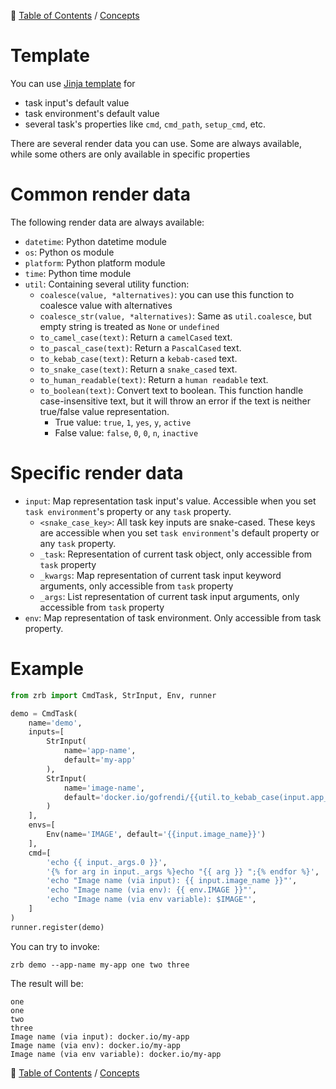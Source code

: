 🔖 [Table of Contents](../README.md) / [Concepts](README.md)

# Template

You can use [Jinja template](https://jinja.palletsprojects.com/en/3.1.x/templates) for
- task input's default value
- task environment's default value
- several task's properties like `cmd`, `cmd_path`, `setup_cmd`, etc.

There are several render data you can use. Some are always available, while some others are only available in specific properties

# Common render data

The following render data are always available:

- `datetime`: Python datetime module
- `os`: Python os module
- `platform`: Python platform module
- `time`: Python time module
- `util`: Containing several utility function:
    - `coalesce(value, *alternatives)`: you can use this function to coalesce value with alternatives
    - `coalesce_str(value, *alternatives)`: Same as `util.coalesce`, but empty string is treated as `None` or `undefined`
    - `to_camel_case(text)`: Return a `camelCased` text.
    - `to_pascal_case(text)`: Return a `PascalCased` text.
    - `to_kebab_case(text)`: Return a `kebab-cased` text.
    - `to_snake_case(text)`: Return a `snake_cased` text.
    - `to_human_readable(text)`: Return a `human readable` text.
    - `to_boolean(text)`: Convert text to boolean. This function handle case-insensitive text, but it will throw an error if the text is neither true/false value representation.
        - True value: `true`, `1`, `yes`, `y`, `active`
        - False value: `false`, `0`, `0`, `n`, `inactive`

# Specific render data


- `input`: Map representation task input's value. Accessible when you set `task environment`'s property or any `task` property.
    - `<snake_case_key>`: All task key inputs are snake-cased. These keys are accessible when you set `task environment`'s default property or any `task` property.
    - `_task`: Representation of current task object, only accessible from `task` property
    - `_kwargs`: Map representation of current task input keyword arguments, only accessible from `task` property
    - `_args`: List representation of current task input arguments, only accessible from `task` property
- `env`: Map representation of task environment. Only accessible from task property.

# Example

```python
from zrb import CmdTask, StrInput, Env, runner

demo = CmdTask(
    name='demo',
    inputs=[
        StrInput(
            name='app-name',
            default='my-app'
        ),
        StrInput(
            name='image-name',
            default='docker.io/gofrendi/{{util.to_kebab_case(input.app_name)}}'
        )
    ],
    envs=[
        Env(name='IMAGE', default='{{input.image_name}}')
    ],
    cmd=[
        'echo {{ input._args.0 }}',
        '{% for arg in input._args %}echo "{{ arg }} ";{% endfor %}',
        'echo "Image name (via input): {{ input.image_name }}"',
        'echo "Image name (via env): {{ env.IMAGE }}"',
        'echo "Image name (via env variable): $IMAGE"',
    ]
)
runner.register(demo)
```

You can try to invoke:

```
zrb demo --app-name my-app one two three
```

The result will be:

```
one
one
two
three
Image name (via input): docker.io/my-app
Image name (via env): docker.io/my-app
Image name (via env variable): docker.io/my-app
```

🔖 [Table of Contents](../README.md) / [Concepts](README.md)
